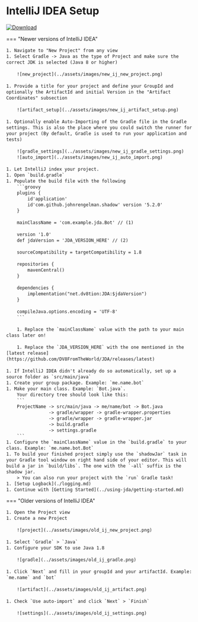 # IntelliJ IDEA Setup

[ ![Download](https://img.shields.io/maven-central/v/net.dv8tion/JDA?color=blue) ](https://mvnrepository.com/artifact/net.dv8tion/JDA/latest)

=== "Newer versions of IntelliJ IDEA"

    1. Navigate to "New Project" from any view
    1. Select Gradle -> Java as the type of Project and make sure the correct JDK is selected (Java 8 or higher)

        ![new_project](../assets/images/new_ij_new_project.png)

    1. Provide a title for your project and define your GroupId and optionally the ArtifactId and initial Version in the "Artifact Coordinates" subsection

        ![artifact_setup](../assets/images/new_ij_artifact_setup.png)

    1. Optionally enable Auto-Importing of the Gradle file in the Gradle settings. This is also the place where you could switch the runner for your project (By default, Gradle is used to run your application and tests)

        ![gradle_settings](../assets/images/new_ij_gradle_settings.png)
        ![auto_import](../assets/images/new_ij_auto_import.png)

    1. Let IntelliJ index your project.
    1. Open `build.gradle`
    1. Populate the build file with the following
        ```groovy
        plugins {
            id'application'
            id'com.github.johnrengelman.shadow' version '5.2.0'
        }
        
        mainClassName = 'com.example.jda.Bot' // (1)
        
        version '1.0'
        def jdaVersion = 'JDA_VERSION_HERE' // (2)
        
        sourceCompatibility = targetCompatibility = 1.8
        
        repositories {
            mavenCentral()
        }
        
        dependencies {
            implementation("net.dv8tion:JDA:$jdaVersion")
        }
        
        compileJava.options.encoding = 'UTF-8'
        ```
    
        1. Replace the `mainClassName` value with the path to your main class later on! 

        1. Replace the `JDA_VERSION_HERE` with the one mentioned in the [latest release](https://github.com/DV8FromTheWorld/JDA/releases/latest)

    1. If IntelliJ IDEA didn't already do so automatically, set up a source folder as `src/main/java`
    1. Create your group package. Example: `me.name.bot`
    1. Make your main class. Example: `Bot.java`.
        Your directory tree should look like this:
        ```
        ProjectName -> src/main/java -> me/name/bot -> Bot.java
                    -> gradle/wrapper -> gradle-wrapper.properties
                    -> gradle/wrapper -> gradle-wrapper.jar
                    -> build.gradle
                    -> settings.gradle
        ```
    1. Configure the `mainClassName` value in the `build.gradle` to your class. Example: `me.name.bot.Bot`
    1. To build your finished project simply use the `shadowJar` task in your Gradle tool window on right hand side of your editor. This will build a jar in `build/libs`. The one with the `-all` suffix is the shadow jar.
        > You can also run your project with the `run` Gradle task!
    1. [Setup Logback](./logging.md)
    1. Continue with [Getting Started](../using-jda/getting-started.md)


=== "Older versions of IntelliJ IDEA"

    1. Open the Project view
    1. Create a new Project

        ![project](../assets/images/old_ij_new_project.png)

    1. Select `Gradle` > `Java`
    1. Configure your SDK to use Java 1.8

        ![gradle](../assets/images/old_ij_gradle.png)

    1. Click `Next` and fill in your groupId and your artifactId. Example: `me.name` and `bot`

        ![artifact](../assets/images/old_ij_artifact.png)

    1. Check `Use auto-import` and click `Next` > `Finish`

        ![settings](../assets/images/old_ij_settings.png)
        
